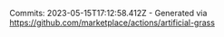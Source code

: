 Commits: 2023-05-15T17:12:58.412Z - Generated via https://github.com/marketplace/actions/artificial-grass
<br>
